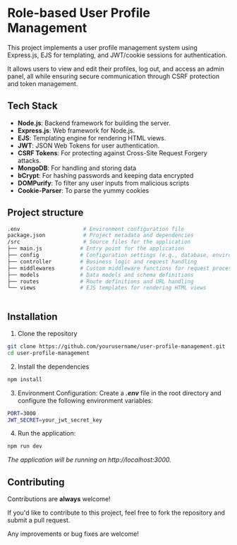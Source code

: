 
# Role-based User Profile Management

This project implements a user profile management system using Express.js, EJS for templating, and JWT/cookie sessions for authentication. 

It allows users to view and edit their profiles, log out, and access an admin panel, all while ensuring secure communication through CSRF protection and token management.




## Tech Stack

- **Node.js**: Backend framework for building the server.
- **Express.js**: Web framework for Node.js.
- **EJS**: Templating engine for rendering HTML views.
- **JWT**: JSON Web Tokens for user authentication.
- **CSRF Tokens**: For protecting against Cross-Site Request Forgery attacks.
- **MongoDB**: For handling and storing data
- **bCrypt**: For hashing passwords and keeping data encrypted
- **DOMPurify**: To filter any user inputs from malicious scripts
- **Cookie-Parser**: To parse the yummy cookies


## Project structure
```bash
.env                    # Environment configuration file
package.json            # Project metadata and dependencies
/src                    # Source files for the application
├── main.js            # Entry point for the application
├── config             # Configuration settings (e.g., database, environment variables)
├── controller         # Business logic and request handling
├── middlewares        # Custom middleware functions for request processing
├── models             # Data models and schema definitions
├── routes             # Route definitions and URL handling
└── views              # EJS templates for rendering HTML views
                            
```
## Installation

1. Clone the repository

```bash
git clone https://github.com/yourusername/user-profile-management.git
cd user-profile-management
```
2. Install the dependencies
```bash
npm install
```
3. Environment Configuration:
Create a ***.env*** file in the root directory and configure the following environment variables:
```bash
PORT=3000
JWT_SECRET=your_jwt_secret_key
```
4. Run the application:
```bash
npm run dev
```
*The application will be running on http://localhost:3000.*


## Contributing

Contributions are **always** welcome!

If you'd like to contribute to this project, feel free to fork the repository and submit a pull request. 

Any improvements or bug fixes are welcome!
